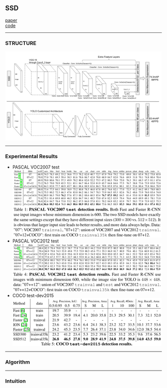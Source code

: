 ## SSD
[paper](https://arxiv.org/pdf/1611.10012.pdf)  
[code](https://github.com/weiliu89/caffe/tree/ssd)  

---
### STRUCTURE
![](src/SSDStructure_0.png)  

---
### Experimental Results
* PASCAL VOC2007 test
![](src/ER_0.png)
* PASCAL VOC2012 test
![](src/ER_1.png)
* COCO test-dev2015
![](src/ER_2.png)  

---
### Algorithm  

---
### Intuition